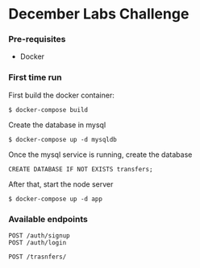 # December Labs Challenge

### Pre-requisites

- Docker


### First time run
First build the docker container:
```
$ docker-compose build
```
Create the database in mysql

```
$ docker-compose up -d mysqldb
```
Once the mysql service is running, create the database 

```
CREATE DATABASE IF NOT EXISTS transfers;
```

After that, start the node server 

```
$ docker-compose up -d app
```

### Available endpoints

```
POST /auth/signup
POST /auth/login

POST /trasnfers/
```